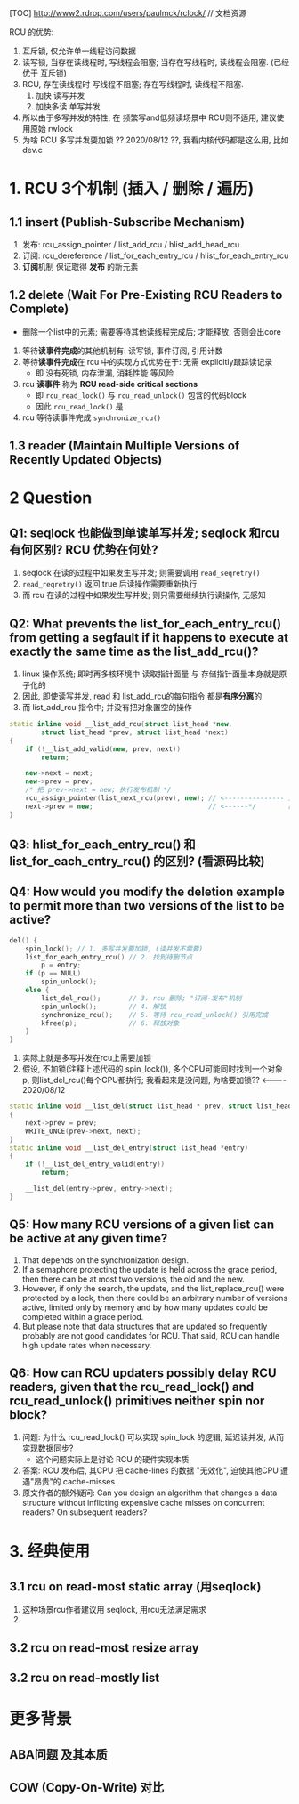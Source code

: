 
[TOC]
http://www2.rdrop.com/users/paulmck/rclock/ // 文档资源

RCU 的优势:
1. 互斥锁, 仅允许单一线程访问数据
2. 读写锁, 当存在读线程时, 写线程会阻塞; 当存在写线程时, 读线程会阻塞. (已经优于 互斥锁)
3. RCU,    存在读线程时 写线程不阻塞; 存在写线程时, 读线程不阻塞.
    1. 加快 读写并发
    2. 加快多读 单写并发
4. 所以由于多写并发的特性, 在 频繁写and低频读场景中 RCU则不适用, 建议使用原始 rwlock
5. 为啥 RCU 多写并发要加锁 ?? 2020/08/12 ??, 我看内核代码都是这么用, 比如 dev.c

# 1. RCU 3个机制 (插入 / 删除 / 遍历)
## 1.1 insert (Publish-Subscribe Mechanism)
1. 发布: rcu_assign_pointer / list_add_rcu / hlist_add_head_rcu
2. 订阅: rcu_dereference / list_for_each_entry_rcu / hlist_for_each_entry_rcu
3. **订阅**机制 保证取得 **发布** 的新元素
## 1.2 delete (Wait For Pre-Existing RCU Readers to Complete)
+ 删除一个list中的元素; 需要等待其他读线程完成后; 才能释放, 否则会出core
1. 等待**读事件完成**的其他机制有: 读写锁, 事件订阅, 引用计数
2. 等待**读事件完成**在 rcu 中的实现方式优势在于: 无需 explicitly跟踪读记录
    + 即 没有死锁, 内存泄漏, 消耗性能 等风险
3. rcu **读事件** 称为 **RCU read-side critical sections**
    + 即 `rcu_read_lock()` 与 `rcu_read_unlock()` 包含的代码block
    + 因此 `rcu_read_lock()` 是
4. rcu 等待读事件完成 `synchronize_rcu()`

## 1.3 reader (Maintain Multiple Versions of Recently Updated Objects)

# 2 Question
## Q1: seqlock 也能做到单读单写并发; seqlock 和rcu有何区别? RCU 优势在何处?
1. seqlock 在读的过程中如果发生写并发; 则需要调用 `read_seqretry()`
2. `read_reqretry()` 返回 true 后读操作需要重新执行
3. 而 rcu  在读的过程中如果发生写并发; 则只需要继续执行读操作, 无感知
## Q2: What prevents the list_for_each_entry_rcu() from getting a segfault if it happens to execute at exactly the same time as the list_add_rcu()? 
1. linux 操作系统; 即时再多核环境中 读取指针面量 与 存储指针面量本身就是原子化的
2. 因此, 即使读写并发, read 和 list_add_rcu的每句指令 都是**有序分离**的
3. 而 list_add_rcu 指令中; 并没有把对象置空的操作
```c++
static inline void __list_add_rcu(struct list_head *new,
		struct list_head *prev, struct list_head *next)
{
	if (!__list_add_valid(new, prev, next))
		return;

	new->next = next;
	new->prev = prev;
    /* 把 prev->next = new; 执行发布机制 */
	rcu_assign_pointer(list_next_rcu(prev), new); // <--------------- 只有这两句才会有访问竞争
	next->prev = new;                             // <------*/        而这两句没有把对象置NULL
}
```
## Q3: hlist_for_each_entry_rcu() 和 list_for_each_entry_rcu() 的区别? (看源码比较)
## Q4: How would you modify the deletion example to permit more than two versions of the list to be active?

```c++
del() {
    spin_lock(); // 1. 多写并发要加锁, (读并发不需要)
    list_for_each_entry_rcu() // 2. 找到待删节点
        p = entry;
    if (p == NULL)
        spin_unlock();
    else {
        list_del_rcu();       // 3. rcu 删除; "订阅-发布"机制
        spin_unlock();        // 4. 解锁
        synchronize_rcu();    // 5. 等待 rcu_read_unlock() 引用完成
        kfree(p);             // 6. 释放对象
    }
}
```
1. 实际上就是多写并发在rcu上需要加锁
2. 假设, 不加锁(注释上述代码的 spin_lock()), 多个CPU可能同时找到一个对象p,
   则list_del_rcu()每个CPU都执行; 我看起来是没问题, 为啥要加锁?? <---- 2020/08/12
```c++
static inline void __list_del(struct list_head * prev, struct list_head * next)
{
	next->prev = prev;
	WRITE_ONCE(prev->next, next);
}
static inline void __list_del_entry(struct list_head *entry)
{
	if (!__list_del_entry_valid(entry))
		return;

	__list_del(entry->prev, entry->next);
}
```

## Q5: How many RCU versions of a given list can be active at any given time?
1. That depends on the synchronization design. 
2. If a semaphore protecting the update is held across the grace period, then there can be at most two versions, the old and the new.
3. However, if only the search, the update, and the list_replace_rcu() were protected by a lock, then there could be an arbitrary number of versions active, limited only by memory and by how many updates could be completed within a grace period.
4. But please note that data structures that are updated so frequently probably are not good candidates for RCU. That said, RCU can handle high update rates when necessary.

## Q6: How can RCU updaters possibly delay RCU readers, given that the rcu_read_lock() and rcu_read_unlock() primitives neither spin nor block?
1. 问题: 为什么 rcu_read_lock() 可以实现 spin_lock 的逻辑, 延迟读并发, 从而实现数据同步?
    + 这个问题实际上是讨论 RCU 的硬件实现本质
2. 答案: RCU 发布后, 其CPU 把 cache-lines 的数据 "无效化", 迫使其他CPU 遭遇"昂贵"的 cache-misses 
3. 原文作者的额外疑问: Can you design an algorithm that changes a data structure without inflicting expensive cache misses on concurrent readers? On subsequent readers?

# 3. 经典使用
## 3.1 rcu on read-most static array (用seqlock)
1. 这种场景rcu作者建议用 seqlock, 用rcu无法满足需求
2. 
## 3.2 rcu on read-most resize array

## 3.2 rcu on read-mostly list

# 更多背景
## ABA问题 及其本质
## COW (Copy-On-Write) 对比